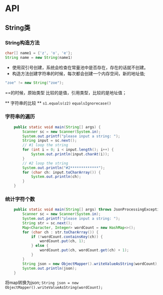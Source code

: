 # API 

## String类 

### String构造方法

```java
char[] name1 = {'z', 'o', 'e'};
String name = new String(name1)
```
+ 使用双引号创建，系统会检查在常量池中是否存在，存在的话就不创建。
+ 构造方法创建字符串的时候，每次都会创建一个内存空间，新的地址值; 

```java
"zoe" != new String("zoe");
```
==的时候，原始类型 比较的是值，引用类型，比较的是地址值；

** 字符串的比较 ** 
`s1.equals(z2)`
`equalsIgnorecase()`

### 字符串的遍历

```java
    public static void main(String[] args) {
        Scanner sc = new Scanner(System.in);
        System.out.printf("please input a string: ");
        String input = sc.next();
        // #1 loop the string
        for (int i = 0; i < input.length(); i++) {
            System.out.println(input.charAt(i));
        }
        // #2 loop the string
        System.out.println("#2*************");
        for (char ch: input.toCharArray()) {
            System.out.println(ch);
        }
    }
```

### 统计字符个数 
```java
    public static void main(String[] args) throws JsonProcessingException {
        Scanner sc = new Scanner(System.in);
        System.out.printf("please input a string: ");
        String str = sc.next();
        Map<Character, Integer> wordCount = new HashMap<>();
        for (char ch : str.toCharArray()) {
            if (!wordCount.containsKey(ch)) {
                wordCount.put(ch, 1);
            } else {
                wordCount.put(ch, wordCount.get(ch) + 1);
            }
        }
        String json = new ObjectMapper().writeValueAsString(wordCount);
        System.out.println(json);
    }
```
将map转换为json;
`String json = new ObjectMapper().writeValueAsString(wordCount);`